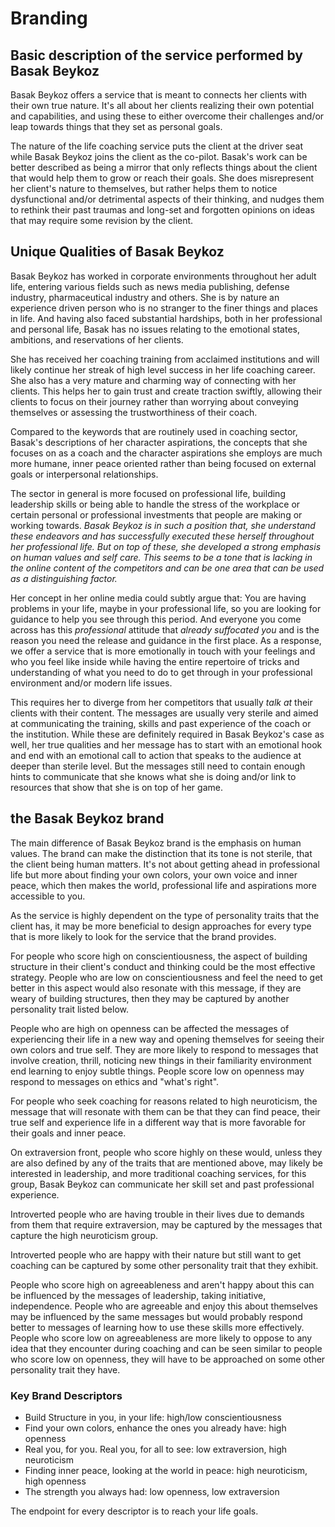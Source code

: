# Branding
## Basic description of the service performed by Basak Beykoz

Basak Beykoz offers a service that is meant to connects her clients with their own true nature. It's all about her clients realizing their own potential and capabilities, and using these to either overcome their challenges and/or leap towards things that they set as personal goals.

The nature of the life coaching service puts the client at the driver seat while Basak Beykoz joins the client as the co-pilot. Basak's work can be better described as being a mirror that only reflects things about the client that would help them to grow or reach their goals. She does misrepresent her client's nature to themselves, but rather helps  them to notice dysfunctional and/or detrimental aspects of their  thinking, and nudges them to rethink their past traumas and long-set and forgotten opinions on ideas that may require some revision by the client.

## Unique Qualities of Basak Beykoz

Basak Beykoz has worked in corporate environments throughout her adult
life, entering various fields such as news media publishing, defense industry, pharmaceutical industry and others. She is by nature an experience driven person who is no stranger to the finer things and places in life. And having also faced substantial hardships, both in her professional and personal life, Basak has no issues relating to the emotional states, ambitions, and reservations of her clients.

She has received her coaching training from acclaimed institutions and will likely continue her streak of high level success in her life coaching career. She also has a very mature and charming way of  connecting with her clients. This helps her to gain trust and create traction swiftly, allowing their clients to focus on their journey rather than worrying about conveying themselves or assessing the trustworthiness of their coach.

Compared to the keywords that are routinely used in coaching sector, Basak's descriptions of her character aspirations, the concepts that she focuses on as a coach and the character aspirations she employs are much more humane, inner peace oriented rather than being focused on external goals or interpersonal relationships.

The sector in general is more focused on professional life, building leadership skills or being able to handle the stress of the workplace or certain personal or professional investments that people are making or working towards. *Basak Beykoz is in such a position that, she understand these endeavors and has successfully executed these herself throughout her professional life. But on top of these, she developed a strong emphasis on human values and self care. This seems to be a tone that is lacking in the online content of the competitors and can be one area that can be used as a distinguishing factor.*

Her concept in her online media could subtly argue that: You are having problems in your life, maybe in your professional life, so you are looking for guidance to help you see through this period. And everyone you come across has this *professional* attitude that *already suffocated you* and is the reason you need the release and guidance in the first place. As a response, we offer a service that is more emotionally in touch with your feelings and who you feel like inside while having the entire repertoire of tricks and understanding of what you need to do to get through in your professional environment and/or modern life issues.

This requires her to diverge from her competitors that usually *talk at* their clients with their content. The messages are usually very sterile and aimed at communicating the training, skills and past experience of the coach or the institution. While these are definitely required in Basak Beykoz's case as well, her true qualities and her message has to start with an emotional hook and end with an emotional call to action that speaks to the audience at deeper than sterile level. But the messages still need to contain enough hints to communicate that she knows what she is doing and/or link to resources that show that she is on top of her game.

## the Basak Beykoz brand

The main difference of Basak Beykoz brand is the emphasis on human values. The brand can make the distinction that its tone is not sterile, that the client being human matters. It's not about getting ahead in professional life but more about finding your own colors, your own voice and inner peace, which then makes the world, professional life and aspirations more accessible to you.

As the service is highly dependent on the type of personality traits that the client has, it may be more beneficial to design approaches for every type that is more likely to look for the service that the brand provides.

For people who score high on conscientiousness, the aspect of building structure in their client's conduct and thinking could be the most effective strategy. People who are low on conscientiousness and feel the need to get better in this aspect would also resonate with this message, if they are weary of building structures, then they may be captured by another personality trait listed below.

People who are high on openness can be affected the messages of experiencing their life in a new way and opening themselves for seeing their own colors and true self. They are more likely to respond to messages that involve creation, thrill, noticing new things in their familiarity environment end learning to enjoy subtle things. People score low on openness may respond to messages on ethics and "what's right".

For people who seek coaching for reasons related to high neuroticism, the message that will resonate with them can be that they can find peace, their true self and experience life in a different way that is more favorable for their goals and inner peace. 

On extraversion front, people who score highly on these would, unless they are also defined by any of the traits that are mentioned above, may likely be interested in leadership, and more traditional coaching services, for this group, Basak Beykoz can communicate her skill set and past professional experience. 

Introverted people who are having trouble in their lives due to demands from them that require extraversion, may be captured by the messages that capture the high neuroticism group.

Introverted people who are happy with their nature but still want to get coaching can be captured by some other personality trait that they exhibit.

People who score high on agreeableness and aren't happy about this can be influenced by the messages of leadership, taking initiative, independence. People who are agreeable and enjoy this about themselves may be influenced by the same messages but would probably respond better to messages of learning how to use these skills more effectively. People who score low on agreeableness are more likely to oppose to any idea that they encounter during coaching and can be seen similar to people who score low on openness, they will have to be approached on some other personality trait they have. 

### Key Brand Descriptors
- Build Structure in you, in your life: high/low conscientiousness
- Find your own colors, enhance the ones you already have: high openness
- Real you, for you. Real you, for all to see: low extraversion, high neuroticism
- Finding inner peace, looking at the world in peace: high neuroticism, high openness
- The strength you always had: low openness, low extraversion

The endpoint for every descriptor is to reach your life goals.
